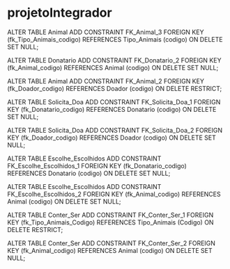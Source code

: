# projetoIntegrador

ALTER TABLE Animal ADD CONSTRAINT FK_Animal_3
    FOREIGN KEY (fk_Tipo_Animais_codigo)
    REFERENCES Tipo_Animais (codigo)
    ON DELETE SET NULL;
 
ALTER TABLE Donatario ADD CONSTRAINT FK_Donatario_2
    FOREIGN KEY (fk_Animal_codigo)
    REFERENCES Animal (codigo)
    ON DELETE SET NULL;
    
  ALTER TABLE Animal ADD CONSTRAINT FK_Animal_2
    FOREIGN KEY (fk_Doador_codigo)
    REFERENCES Doador (codigo)
    ON DELETE RESTRICT;
    
   
ALTER TABLE Solicita_Doa ADD CONSTRAINT FK_Solicita_Doa_1
    FOREIGN KEY (fk_Donatario_codigo)
    REFERENCES Donatario (codigo)
    ON DELETE SET NULL;
 
ALTER TABLE Solicita_Doa ADD CONSTRAINT FK_Solicita_Doa_2
    FOREIGN KEY (fk_Doador_codigo)
    REFERENCES Doador (codigo)
    ON DELETE SET NULL;
 
ALTER TABLE Escolhe_Escolhidos ADD CONSTRAINT FK_Escolhe_Escolhidos_1
    FOREIGN KEY (fk_Donatario_codigo)
    REFERENCES Donatario (codigo)
    ON DELETE SET NULL;
 
ALTER TABLE Escolhe_Escolhidos ADD CONSTRAINT FK_Escolhe_Escolhidos_2
    FOREIGN KEY (fk_Animal_codigo)
    REFERENCES Animal (codigo)
    ON DELETE SET NULL;
 
ALTER TABLE Conter_Ser ADD CONSTRAINT FK_Conter_Ser_1
    FOREIGN KEY (fk_Tipo_Animais_Codigo)
    REFERENCES Tipo_Animais (Codigo)
    ON DELETE RESTRICT;
 
ALTER TABLE Conter_Ser ADD CONSTRAINT FK_Conter_Ser_2
    FOREIGN KEY (fk_Animal_codigo)
    REFERENCES Animal (codigo)
    ON DELETE SET NULL;
